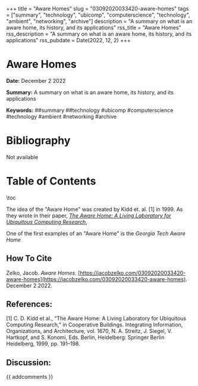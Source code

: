+++
title = "Aware Homes"
slug = "03092020033420-aware-homes"
tags = ["summary", "technology", "ubicomp", "computerscience", "technology", "ambient", "networking", "archive"]
description = "A summary on what is an aware home, its history, and its applications"
rss_title = "Aware Homes"
rss_description = "A summary on what is an aware home, its history, and its applications"
rss_pubdate = Date(2022, 12, 2)
+++



Aware Homes
=========

**Date:** December 2 2022

**Summary:** A summary on what is an aware home, its history, and its applications

**Keywords:** ##summary ##technology #ubicomp #computerscience #technology #ambient #networking #archive

Bibliography
==========

Not available

Table of Contents
=========

\toc

The idea of the "Aware Home" was created by Kidd et. al. [1] in 1999. As they wrote in their paper, [*The Aware Home: A Living Laboratory for Ubiquitous Computing Research*](03092020035135-kidd-aware-home),

One of the first examples of an "Aware Home" is the *Georgia Tech Aware Home*
## How To Cite

 Zelko, Jacob. _Aware Homes_. [https://jacobzelko.com/03092020033420-aware-homes](https://jacobzelko.com/03092020033420-aware-homes). December 2 2022.
## References:

[1] C. D. Kidd et al., “The Aware Home: A Living Laboratory for Ubiquitous Computing Research,” in Cooperative Buildings. Integrating Information, Organizations, and Architecture, vol. 1670, N. A. Streitz, J. Siegel, V. Hartkopf, and S. Konomi, Eds. Berlin, Heidelberg: Springer Berlin Heidelberg, 1999, pp. 191–198.
## Discussion: 

{{ addcomments }}
